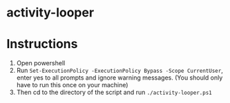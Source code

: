 # activity-looper


# Instructions

1. Open powershell
2. Run ```Set-ExecutionPolicy -ExecutionPolicy Bypass -Scope CurrentUser```, enter yes to all prompts and ignore warning messages. (You should only have to run this once on your machine)
3. Then cd to the directory of the script and run  ```./activity-looper.ps1```
